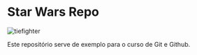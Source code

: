 # Star Wars Repo

![tiefighter](https://user-images.githubusercontent.com/31515361/51490201-4b25bc00-1d89-11e9-9fa3-54a065a99bd3.png)

Este repositório serve de exemplo para o curso de Git e Github.
